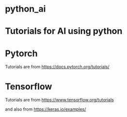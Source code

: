 # python_ai

# Tutorials for AI using python

# Pytorch

Tutorials are from https://docs.pytorch.org/tutorials/

# Tensorflow

Tutorials are from https://www.tensorflow.org/tutorials

and also from https://keras.io/examples/

